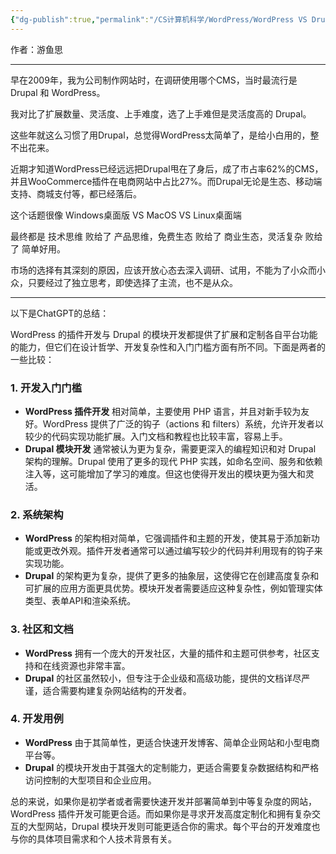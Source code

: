 ```yaml
---
{"dg-publish":true,"permalink":"/CS计算机科学/WordPress/WordPress VS Drupal：我走的弯路/","noteIcon":"","created":"2024-08-28T17:25:49.000+08:00","updated":"2024-07-09T02:20:25.000+08:00"}
---
```



作者：游鱼思

---

早在2009年，我为公司制作网站时，在调研使用哪个CMS，当时最流行是 Drupal 和 WordPress。

我对比了扩展数量、灵活度、上手难度，选了上手难但是灵活度高的 Drupal。

这些年就这么习惯了用Drupal，总觉得WordPress太简单了，是给小白用的，整不出花来。

近期才知道WordPress已经远远把Drupal甩在了身后，成了市占率62%的CMS，并且WooCommerce插件在电商网站中占比27%。而Drupal无论是生态、移动端支持、商城支付等，都已经落后。

这个话题很像 Windows桌面版 VS MacOS VS Linux桌面端

最终都是 技术思维 败给了 产品思维，免费生态 败给了 商业生态，灵活复杂 败给了 简单好用。

市场的选择有其深刻的原因，应该开放心态去深入调研、试用，不能为了小众而小众，只要经过了独立思考，即使选择了主流，也不是从众。

---

以下是ChatGPT的总结：

WordPress 的插件开发与 Drupal 的模块开发都提供了扩展和定制各自平台功能的能力，但它们在设计哲学、开发复杂性和入门门槛方面有所不同。下面是两者的一些比较：

### 1. 开发入门门槛
- **WordPress 插件开发** 相对简单，主要使用 PHP 语言，并且对新手较为友好。WordPress 提供了广泛的钩子（actions 和 filters）系统，允许开发者以较少的代码实现功能扩展。入门文档和教程也比较丰富，容易上手。
- **Drupal 模块开发** 通常被认为更为复杂，需要更深入的编程知识和对 Drupal 架构的理解。Drupal 使用了更多的现代 PHP 实践，如命名空间、服务和依赖注入等，这可能增加了学习的难度。但这也使得开发出的模块更为强大和灵活。

### 2. 系统架构
- **WordPress** 的架构相对简单，它强调插件和主题的开发，使其易于添加新功能或更改外观。插件开发者通常可以通过编写较少的代码并利用现有的钩子来实现功能。
- **Drupal** 的架构更为复杂，提供了更多的抽象层，这使得它在创建高度复杂和可扩展的应用方面更具优势。模块开发者需要适应这种复杂性，例如管理实体类型、表单API和渲染系统。

### 3. 社区和文档
- **WordPress** 拥有一个庞大的开发社区，大量的插件和主题可供参考，社区支持和在线资源也非常丰富。
- **Drupal** 的社区虽然较小，但专注于企业级和高级功能，提供的文档详尽严谨，适合需要构建复杂网站结构的开发者。

### 4. 开发用例
- **WordPress** 由于其简单性，更适合快速开发博客、简单企业网站和小型电商平台等。
- **Drupal** 的模块开发由于其强大的定制能力，更适合需要复杂数据结构和严格访问控制的大型项目和企业应用。

总的来说，如果你是初学者或者需要快速开发并部署简单到中等复杂度的网站，WordPress 插件开发可能更合适。而如果你是寻求开发高度定制化和拥有复杂交互的大型网站，Drupal 模块开发则可能更适合你的需求。每个平台的开发难度也与你的具体项目需求和个人技术背景有关。